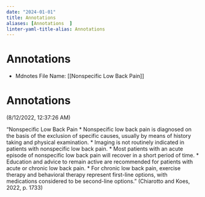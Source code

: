 ```yaml
---
date: "2024-01-01"
title: Annotations  
aliases: [Annotations  ]
linter-yaml-title-alias: Annotations  
---
```


# Annotations  
* Mdnotes File Name: [[Nonspecific Low Back Pain]]

# Annotations  
(8/12/2022, 12:37:26 AM)

<span class="highlight" data-annotation="%7B%22attachmentURI%22%3A%22http%3A%2F%2Fzotero.org%2Fusers%2F8782133%2Fitems%2FM92RDJQW%22%2C%22annotationKey%22%3A%22HMKDS5Y7%22%2C%22color%22%3A%22%23ff6666%22%2C%22pageLabel%22%3A%221733%22%2C%22position%22%3A%7B%22pageIndex%22%3A1%2C%22rects%22%3A%5B%5B77%2C670.423%2C189.643%2C680.764%5D%2C%5B77%2C657.591%2C447.358%2C667.196%5D%2C%5B89.002%2C647.595%2C238.375%2C657.2%5D%2C%5B77%2C637.599%2C357.203%2C647.204%5D%2C%5B77%2C627.603%2C447.208%2C637.208%5D%2C%5B77%2C617.607%2C449.183%2C627.212%5D%2C%5B77%2C607.611%2C434.757%2C617.216%5D%2C%5B89.002%2C597.615%2C266.085%2C607.22%5D%5D%7D%2C%22citationItem%22%3A%7B%22uris%22%3A%5B%22http%3A%2F%2Fzotero.org%2Fusers%2F8782133%2Fitems%2FYKXMT6WM%22%5D%2C%22locator%22%3A%221733%22%7D%7D">“Nonspecific Low Back Pain * Nonspecific low back pain is diagnosed on the basis of the exclusion of specific causes, usually by means of history taking and physical examination. * Imaging is not routinely indicated in patients with nonspecific low back pain. * Most patients with an acute episode of nonspecific low back pain will recover in a short period of time. * Education and advice to remain active are recommended for patients with acute or chronic low back pain. * For chronic low back pain, exercise therapy and behavioral therapy represent first-line options, with medications considered to be second-line options.”</span> <span class="citation" data-citation="%7B%22citationItems%22%3A%5B%7B%22uris%22%3A%5B%22http%3A%2F%2Fzotero.org%2Fusers%2F8782133%2Fitems%2FYKXMT6WM%22%5D%2C%22locator%22%3A%221733%22%7D%5D%2C%22properties%22%3A%7B%7D%7D">(<span class="citation-item">Chiarotto and Koes, 2022, p. 1733</span>)</span>